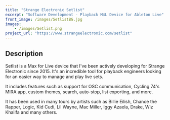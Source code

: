 ```yaml
---
title: "Strange Electronic Setlist"
excerpt: "Software Development - Playback M4L Device for Ableton Live"
front_image: /images/SetlistBG.jpg
images:
    - /images/Setlist.png
project_url: "https://www.strangeelectronic.com/setlist"
---
```


## Description

Setlist is a Max for Live device that I've been actively developing for Strange Electronic since 2015. It's an incredible tool for playback engineers looking for an easier way to manage and play live sets.

It includes features such as support for OSC communication, Cycling 74's MIRA app, custom themes, search, auto-stop, list exporting, and more.

It has been used in many tours by artists such as Billie Eilish, Chance the Rapper, Logic, Kid Cudi, Lil Wayne, Mac Miller, Iggy Azaela, Drake, Wiz Khalifa and many others.

